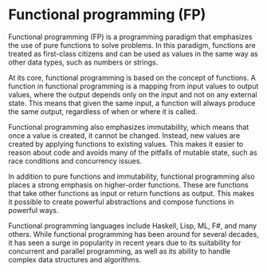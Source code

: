 # Functional programming (FP)

Functional programming (FP) is a programming paradigm that emphasizes the use of pure functions to solve problems. In this paradigm, functions are treated as first-class citizens and can be used as values in the same way as other data types, such as numbers or strings.

At its core, functional programming is based on the concept of functions. A function in functional programming is a mapping from input values to output values, where the output depends only on the input and not on any external state. This means that given the same input, a function will always produce the same output, regardless of when or where it is called.

Functional programming also emphasizes immutability, which means that once a value is created, it cannot be changed. Instead, new values are created by applying functions to existing values. This makes it easier to reason about code and avoids many of the pitfalls of mutable state, such as race conditions and concurrency issues.

In addition to pure functions and immutability, functional programming also places a strong emphasis on higher-order functions. These are functions that take other functions as input or return functions as output. This makes it possible to create powerful abstractions and compose functions in powerful ways.

Functional programming languages include Haskell, Lisp, ML, F#, and many others. While functional programming has been around for several decades, it has seen a surge in popularity in recent years due to its suitability for concurrent and parallel programming, as well as its ability to handle complex data structures and algorithms.